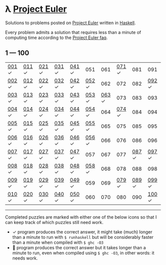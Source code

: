 # λ [Project Euler](https://projecteuler.net)

Solutions to problems posted on [Project Euler](https://projecteuler.net) written in [Haskell](http://haskell.org).

Every problem admits a solution that requires less than a minute of computing time according to the [Project Euler faq](https://projecteuler.net/about).

## 1 — 100

|       |       |       |       |       |       |       |       |       |       |
| ----- | ----- | ----- | ----- | ----- | ----- | ----- | ----- | ----- | ----- |
| [001](./001-multiples-of-3-and-5.hs) ✓ | [011](./011-largest-product-in-a-grid.hs) ✓ | [021](./021-amicable-numbers.hs) ✓ | [031](./031-coin-sums.hs) ✓ | [041](./041-pandigital-prime.hs) ✓ | 051   | 061   | [071](./071-ordered-fractions.hs) ✓ | 081   | 091   |
| [002](./002-even-fibonacci-numbers.hs) ✓ | [012](./012-highly-divisible-triangular-number.hs) ✓ | [022](./022-names-scores.hs) ✓ | [032](./032-pandigital-products.hs) ✓ | [042](./042-coded-triangle-numbers.hs) ✓ | [052](./052-permuted-multiples.hs) ✓ | 062   | 072   | 082   | [092](./092-square-digit-chains.hs) ✓ |
| [003](./003-largest-prime-factor.hs) ✓ | [013](./013-large-sum.hs) ✓ | [023](./023-non-abundant-sums.hs) ✓ | [033](./033-digit-cancelling-fractions.hs) ✓ | [043](./043-sub-string-divisibility.hs) ✓ | [053](./053-combinatoric-selections.hs) ✓ | [063](./063-powerful-digit-counts.hs) ✓ | 073   | 083   | 093   |
| [004](./004-largest-palindrome-product.hs) ✓ | [014](./014-longest-collatz-sequence.hs) ✓ | [024](./024-lexicographic-permutations.hs) ✓ | [034](./034-digit-factorials.hs) ✓ | [044](./044-pentagon-numbers.hs) ✓ | [054](./054-poker-hands.hs) ✓ | 064   | [074](./074-digit-factorial-chains.hs) ✓ | 084   | 094   |
| [005](./005-smallest-multiple.hs) ✓ | [015](./015-lattice-paths.hs) ✓ | [025](./025-1000-digit-fibonacci-number.hs) ✓ | [035](./035-circular-primes.hs) ✓ | [045](./045-triangular-pentagonal-and-hexagonal.hs) ✓ | [055](./055-lychrel-numbers.hs) ✓ | 065   | 075   | 085   | 095   |
| [006](./006-sum-square-difference.hs) ✓ | [016](./016-power-digit-sum.hs) ✓ | [026](./026-reciprocal-cycles.hs) ✓ | [036](./036-double-base-palindrome.hs) ✓ | [046](./046-goldbachs-other-conjecture.hs) ✓ | [056](./056-powerful-digit-sum.hs) ✓ | 066   | 076   | 086   | 096   |
| [007](./007-10001st-prime.hs) ✓ | [017](./017-number-letter-counts.hs) ✓ | [027](./027-quadratic-primes.hs) ✓ | [037](./037-truncatable-primes.hs) ✓ | [047](./047-distinct-prime-factors.hs) ✓ | 057   | 067   | 077   | [087](./087-prime-power-triples.hs) ✓ | [097](./097-large-non-mersenne-prime.hs) ✓ |
| [008](./008-largest-product-in-a-series.hs) ✓ | [018](./018-maximum-path-sum-i.hs) ✓ | [028](./028-number-spiral-diagonals.hs) ✓ | [038](./038-pandigital-multiples.hs) ✓ | [048](./048-self-powers.hs) ✓ | [058](./058-spiral-primes.hs) ✓ | 068   | 078   | 088   | 098   |
| [009](./009-special-pythagorean-triplet.hs) ✓ | [019](./019-counting-sundays.hs) ✓ | [029](./029-distinct-powers.hs) ✓ | [039](./039-integer-right-triangles.hs) ✓ | [049](./049-prime-permutations.hs) ✓ | 059   | 069   | [079](./079-passcode-derivation.hs) ✓ | [089](./089-roman-numerals.hs) ✓ | [099](./099-largest-exponential.hs) ✓ |
| [010](./010-summation-of-primes.hs) ✓ | [020](./020-factorial-digit-sum.hs) ✓ | [030](./030-digit-fifth-powers.hs) ✓ | [040](./040-champernownes-constant.hs) ✓ | [050](./050-consecutive-prime-sum.hs) ✓ | 060   | 070   | 080   | 090   | [100](./100-arranged-probability.lhs) ✓ |


***

Completed puzzles are marked with either one of the below icons so that I can keep track of which puzzles still need work.

- ✓  program produces the correct answer, it might take (much) longer than a minute to run with `$ runhaskell` but will be considerably faster than a minute when compiled with `$ ghc -O3`
- 🐌 program produces the correct answer but it takes longer than a minute to run, even when compiled using `$ ghc -O3`, in other words: it needs work.


